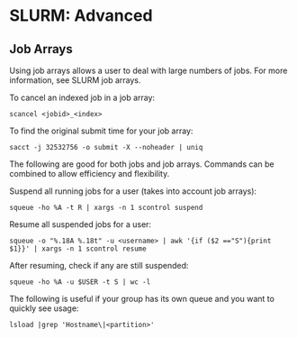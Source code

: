 # SLURM: Advanced

## Job Arrays

Using job arrays allows a user to deal with large numbers of jobs. For more information, see SLURM job arrays.

To cancel an indexed job in a job array:

    scancel <jobid>_<index>

To find the original submit time for your job array:

    sacct -j 32532756 -o submit -X --noheader | uniq

The following are good for both jobs and job arrays. Commands can be combined to allow efficiency and flexibility.

Suspend all running jobs for a user (takes into account job arrays):

    squeue -ho %A -t R | xargs -n 1 scontrol suspend

Resume all suspended jobs for a user:

    squeue -o "%.18A %.18t" -u <username> | awk '{if ($2 =="S"){print $1}}' | xargs -n 1 scontrol resume

After resuming, check if any are still suspended:

    squeue -ho %A -u $USER -t S | wc -l

The following is useful if your group has its own queue and you want to quickly see usage:

    lsload |grep 'Hostname\|<partition>'
